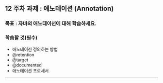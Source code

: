 
## 12 주차 과제 : 애노테이션 (Annotation)   

### 목표 : 자바의 애노테이션에 대해 학습하세요.   

### 학습할 것(필수)   
* 애노테이션 정의하는 방법   
* @retention   
* @target   
* @documented    
* 애노테이션 프로세서   

------------------------


